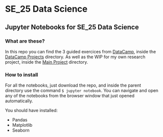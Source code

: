 # SE_25 Data Science

## Jupyter Notebooks for SE_25 Data Science

### What are these?
In this repo you can find the 3 guided exercices from [DataCamp](https://learn.datacamp.com/projects), inside the [DataCamp Projects](https://github.com/valentinsilvera/se_25-data-science/tree/main/DataCamp%20Projects) directory. As well as the WIP for my own research project, inside the [Main Project](https://github.com/valentinsilvera/se_25-data-science/tree/main/Main%20Project) directory.

### How to install
For all the notebooks, just download the repo, and inside the parent directory use the command
```$ jupyter notebook```.
You can navigate and open any of the notebooks from the browser window that just opened automatically.

You should have installed:
- Pandas
- Matplotlib
- Seaborn
